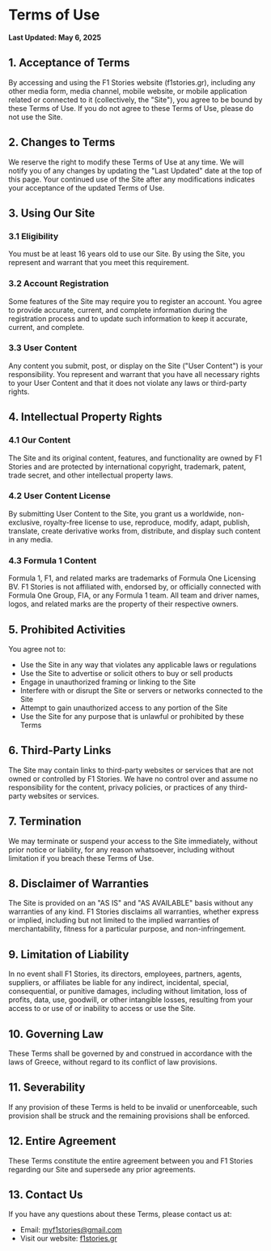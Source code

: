 # Terms of Use

**Last Updated: May 6, 2025**

## 1. Acceptance of Terms

By accessing and using the F1 Stories website (f1stories.gr), including any other media form, media channel, mobile website, or mobile application related or connected to it (collectively, the "Site"), you agree to be bound by these Terms of Use. If you do not agree to these Terms of Use, please do not use the Site.

## 2. Changes to Terms

We reserve the right to modify these Terms of Use at any time. We will notify you of any changes by updating the "Last Updated" date at the top of this page. Your continued use of the Site after any modifications indicates your acceptance of the updated Terms of Use.

## 3. Using Our Site

### 3.1 Eligibility
You must be at least 16 years old to use our Site. By using the Site, you represent and warrant that you meet this requirement.

### 3.2 Account Registration
Some features of the Site may require you to register an account. You agree to provide accurate, current, and complete information during the registration process and to update such information to keep it accurate, current, and complete.

### 3.3 User Content
Any content you submit, post, or display on the Site ("User Content") is your responsibility. You represent and warrant that you have all necessary rights to your User Content and that it does not violate any laws or third-party rights.

## 4. Intellectual Property Rights

### 4.1 Our Content
The Site and its original content, features, and functionality are owned by F1 Stories and are protected by international copyright, trademark, patent, trade secret, and other intellectual property laws.

### 4.2 User Content License
By submitting User Content to the Site, you grant us a worldwide, non-exclusive, royalty-free license to use, reproduce, modify, adapt, publish, translate, create derivative works from, distribute, and display such content in any media.

### 4.3 Formula 1 Content
Formula 1, F1, and related marks are trademarks of Formula One Licensing BV. F1 Stories is not affiliated with, endorsed by, or officially connected with Formula One Group, FIA, or any Formula 1 team. All team and driver names, logos, and related marks are the property of their respective owners.

## 5. Prohibited Activities

You agree not to:
- Use the Site in any way that violates any applicable laws or regulations
- Use the Site to advertise or solicit others to buy or sell products
- Engage in unauthorized framing or linking to the Site
- Interfere with or disrupt the Site or servers or networks connected to the Site
- Attempt to gain unauthorized access to any portion of the Site
- Use the Site for any purpose that is unlawful or prohibited by these Terms

## 6. Third-Party Links

The Site may contain links to third-party websites or services that are not owned or controlled by F1 Stories. We have no control over and assume no responsibility for the content, privacy policies, or practices of any third-party websites or services.

## 7. Termination

We may terminate or suspend your access to the Site immediately, without prior notice or liability, for any reason whatsoever, including without limitation if you breach these Terms of Use.

## 8. Disclaimer of Warranties

The Site is provided on an "AS IS" and "AS AVAILABLE" basis without any warranties of any kind. F1 Stories disclaims all warranties, whether express or implied, including but not limited to the implied warranties of merchantability, fitness for a particular purpose, and non-infringement.

## 9. Limitation of Liability

In no event shall F1 Stories, its directors, employees, partners, agents, suppliers, or affiliates be liable for any indirect, incidental, special, consequential, or punitive damages, including without limitation, loss of profits, data, use, goodwill, or other intangible losses, resulting from your access to or use of or inability to access or use the Site.

## 10. Governing Law

These Terms shall be governed by and construed in accordance with the laws of Greece, without regard to its conflict of law provisions.

## 11. Severability

If any provision of these Terms is held to be invalid or unenforceable, such provision shall be struck and the remaining provisions shall be enforced.

## 12. Entire Agreement

These Terms constitute the entire agreement between you and F1 Stories regarding our Site and supersede any prior agreements.

## 13. Contact Us

If you have any questions about these Terms, please contact us at:

- Email: myf1stories@gmail.com
- Visit our website: [f1stories.gr](https://f1stories.gr)

